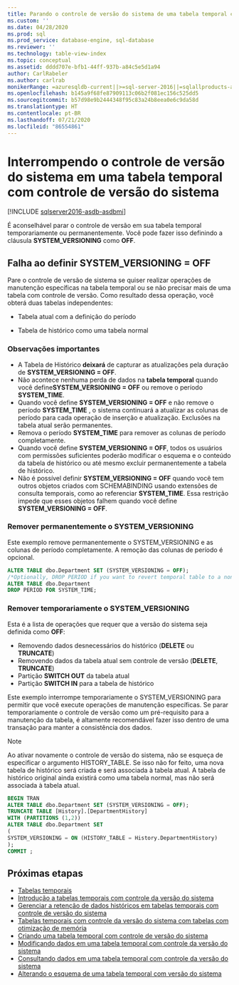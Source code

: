```yaml
---
title: Parando o controle de versão do sistema de uma tabela temporal com versão do sistema | Microsoft Docs
ms.custom: ''
ms.date: 04/28/2020
ms.prod: sql
ms.prod_service: database-engine, sql-database
ms.reviewer: ''
ms.technology: table-view-index
ms.topic: conceptual
ms.assetid: dddd707e-bfb1-44ff-937b-a84c5e5d1a94
author: CarlRabeler
ms.author: carlrab
monikerRange: =azuresqldb-current||>=sql-server-2016||=sqlallproducts-allversions||>=sql-server-linux-2017||=azuresqldb-mi-current
ms.openlocfilehash: b145a9f68fe87909113c06b2f081ec156c525dd5
ms.sourcegitcommit: b57d98e9b2444348f95c83a24b8eea0e6c9da58d
ms.translationtype: HT
ms.contentlocale: pt-BR
ms.lasthandoff: 07/21/2020
ms.locfileid: "86554861"
---
```

# <a name="stopping-system-versioning-on-a-system-versioned-temporal-table"></a>Interrompendo o controle de versão do sistema em uma tabela temporal com controle de versão do sistema

[!INCLUDE [sqlserver2016-asdb-asdbmi](../../includes/applies-to-version/sqlserver2016-asdb-asdbmi.md)]

É aconselhável parar o controle de versão em sua tabela temporal temporariamente ou permanentemente. Você pode fazer isso definindo a cláusula **SYSTEM_VERSIONING** como **OFF**.

## <a name="setting-system_versioning--off"></a>Falha ao definir SYSTEM_VERSIONING = OFF

Pare o controle de versão de sistema se quiser realizar operações de manutenção específicas na tabela temporal ou se não precisar mais de uma tabela com controle de versão. Como resultado dessa operação, você obterá duas tabelas independentes:

- Tabela atual com a definição do período

- Tabela de histórico como uma tabela normal

### <a name="important-remarks"></a>Observações importantes

- A Tabela de Histórico **deixará** de capturar as atualizações pela duração de **SYSTEM_VERSIONING = OFF**.
- Não acontece nenhuma perda de dados na **tabela temporal** quando você define**SYSTEM_VERSIONING = OFF** ou remove o período **SYSTEM_TIME**.
- Quando você define **SYSTEM_VERSIONING = OFF** e não remove o período **SYSTEM_TIME** , o sistema continuará a atualizar as colunas de período para cada operação de inserção e atualização. Exclusões na tabela atual serão permanentes.
- Remova o período **SYSTEM_TIME** para remover as colunas de período completamente.
- Quando você define **SYSTEM_VERSIONING = OFF**, todos os usuários com permissões suficientes poderão modificar o esquema e o conteúdo da tabela de histórico ou até mesmo excluir permanentemente a tabela de histórico.
- Não é possível definir **SYSTEM_VERSIONING = OFF** quando você tem outros objetos criados com SCHEMABINDING usando extensões de consulta temporais, como ao referenciar **SYSTEM_TIME**. Essa restrição impede que esses objetos falhem quando você define **SYSTEM_VERSIONING = OFF**.

### <a name="permanently-remove-system_versioning"></a>Remover permanentemente o SYSTEM_VERSIONING

Este exemplo remove permanentemente o SYSTEM_VERSIONING e as colunas de período completamente. A remoção das colunas de período é opcional.

```sql
ALTER TABLE dbo.Department SET (SYSTEM_VERSIONING = OFF);
/*Optionally, DROP PERIOD if you want to revert temporal table to a non-temporal*/
ALTER TABLE dbo.Department
DROP PERIOD FOR SYSTEM_TIME;
```

### <a name="temporarily-remove-system_versioning"></a>Remover temporariamente o SYSTEM_VERSIONING

Esta é a lista de operações que requer que a versão do sistema seja definida como **OFF**:

- Removendo dados desnecessários do histórico (**DELETE** ou **TRUNCATE**)
- Removendo dados da tabela atual sem controle de versão (**DELETE**, **TRUNCATE**)
- Partição **SWITCH OUT** da tabela atual
- Partição **SWITCH IN** para a tabela de histórico

Este exemplo interrompe temporariamente o SYSTEM_VERSIONING para permitir que você execute operações de manutenção específicas. Se parar temporariamente o controle de versão como um pré-requisito para a manutenção da tabela, é altamente recomendável fazer isso dentro de uma transação para manter a consistência dos dados.

> [!NOTE]
> Ao ativar novamente o controle de versão do sistema, não se esqueça de especificar o argumento HISTORY_TABLE. Se isso não for feito, uma nova tabela de histórico será criada e será associada à tabela atual. A tabela de histórico original ainda existirá como uma tabela normal, mas não será associada à tabela atual.

```sql
BEGIN TRAN
ALTER TABLE dbo.Department SET (SYSTEM_VERSIONING = OFF);
TRUNCATE TABLE [History].[DepartmentHistory]
WITH (PARTITIONS (1,2))
ALTER TABLE dbo.Department SET
(
SYSTEM_VERSIONING = ON (HISTORY_TABLE = History.DepartmentHistory)
);
COMMIT ;
```

## <a name="next-steps"></a>Próximas etapas

- [Tabelas temporais](../../relational-databases/tables/temporal-tables.md)
- [Introdução a tabelas temporais com controle da versão do sistema](../../relational-databases/tables/getting-started-with-system-versioned-temporal-tables.md)
- [Gerenciar a retenção de dados históricos em tabelas temporais com controle de versão do sistema](../../relational-databases/tables/manage-retention-of-historical-data-in-system-versioned-temporal-tables.md)
- [Tabelas temporais com controle da versão do sistema com tabelas com otimização de memória](../../relational-databases/tables/system-versioned-temporal-tables-with-memory-optimized-tables.md)
- [Criando uma tabela temporal com controle de versão do sistema](../../relational-databases/tables/creating-a-system-versioned-temporal-table.md)
- [Modificando dados em uma tabela temporal com controle da versão do sistema](../../relational-databases/tables/modifying-data-in-a-system-versioned-temporal-table.md)
- [Consultando dados em uma tabela temporal com controle da versão do sistema](../../relational-databases/tables/querying-data-in-a-system-versioned-temporal-table.md)
- [Alterando o esquema de uma tabela temporal com versão do sistema](../../relational-databases/tables/changing-the-schema-of-a-system-versioned-temporal-table.md)

